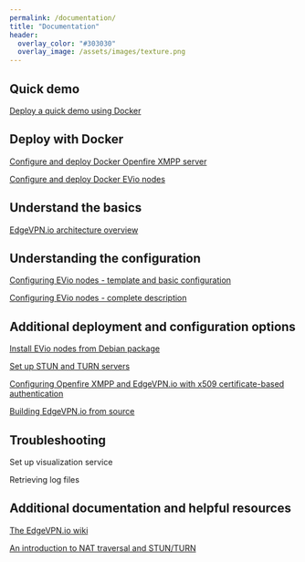 ```yaml
---
permalink: /documentation/
title: "Documentation"
header:
  overlay_color: "#303030"
  overlay_image: /assets/images/texture.png
---
```


## <i class="fab fa-docker"></i> Quick demo

[Deploy a quick demo using Docker](/edgevpninabox)

## <i class="fab fa-docker"></i> Deploy with Docker

[Configure and deploy Docker Openfire XMPP server](/openfiredocker)

[Configure and deploy Docker EVio nodes](/dockeredgevpn)

## <i class="fas fa-lightbulb"></i> Understand the basics

[EdgeVPN.io architecture overview](/architecture)

## <i class="fas fa-cog"></i> Understanding the configuration

[Configuring EVio nodes - template and basic configuration](/configbasics) 

[Configuring EVio nodes - complete description](/configfile)

## <i class="fas fa-cogs"></i> Additional deployment and configuration options 

[Install EVio nodes from Debian package](/install)

[Set up STUN and TURN servers](/stunturn)

[Configuring Openfire XMPP and EdgeVPN.io with x509 certificate-based authentication](/openfireconfig)

[Building EdgeVPN.io from source](/build)

## <i class="fas fa-tools"></i> Troubleshooting

Set up visualization service

Retrieving log files

## <i class="fas fa-book"></i> Additional documentation and helpful resources

[The EdgeVPN.io wiki](https://github.com/EdgeVPN/edgevpn.github.io/wiki)

[An introduction to NAT traversal and STUN/TURN](https://temasys.io/webrtc-ice-sorcery/)
